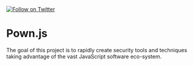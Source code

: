 [![Follow on Twitter](https://img.shields.io/twitter/follow/pownjs.svg?logo=twitter)](https://twitter.com/opendevsecops)

# Pown.js

The goal of this project is to rapidly create security tools and techniques taking advantage of the vast JavaScript software eco-system.
